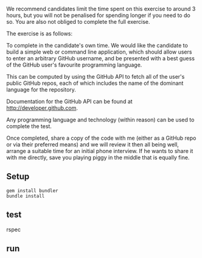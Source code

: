 
We recommend candidates limit the time spent on this exercise to around 3 hours, but you will not be penalised for spending longer if you need to do so. You are also not obliged to complete the full exercise.

The exercise is as follows:

To complete in the candidate's own time.
We would like the candidate to build a simple web or command line application, which should allow users to enter an arbitrary GitHub username, and be presented with a best guess of the GitHub user's favourite programming language.

This can be computed by using the GitHub API to fetch all of the user's public GitHub repos, each of which includes the name of the dominant language for the repository.

Documentation for the GitHub API can be found at http://developer.github.com.

Any programming language and technology (within reason) can be used to complete the test.

Once completed, share a copy of the code with me (either as a GitHub repo or via their preferred means) and we will review it then all being well, arrange a suitable time for an initial phone interview. If he wants to share it with me directly, save you playing piggy in the middle that is equally fine.



## Setup

    gem install bundler
    bundle install

## test

rspec

## run

